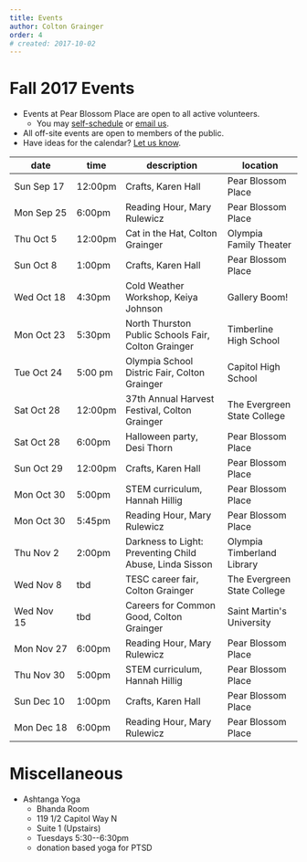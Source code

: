 ```yaml
---
title: Events 
author: Colton Grainger
order: 4 
# created: 2017-10-02 
---
```


# Fall 2017 Events

- Events at Pear Blossom Place are open to all active volunteers.
	- You may [self-schedule](https://www.volgistics.com/ex/portal.dll/?from=189830) or [email us](mailto:coltong@fscss.org).
- All off-site events are open to members of the public.
- Have ideas for the calendar? [Let us know](mailto:coltong@fscss.org).

 date | time | description | location 
--- | --- | --- | ---
<nobr> Sun Sep 17 </nobr> | 12:00pm  | Crafts, Karen Hall | Pear Blossom Place
<nobr> Mon Sep 25 </nobr> | 6:00pm 	| Reading Hour, Mary Rulewicz | Pear Blossom Place
Thu Oct 5  | 12:00pm  | Cat in the Hat, Colton Grainger | Olympia Family Theater
Sun Oct 8  | 1:00pm 	| Crafts, Karen Hall | Pear Blossom Place
Wed Oct 18	| 4:30pm | Cold Weather Workshop, Keiya Johnson | Gallery Boom! 
Mon Oct 23	| 5:30pm | North Thurston Public Schools Fair, Colton Grainger | Timberline High School
Tue Oct 24	 | 5:00 pm | Olympia School Distric Fair, Colton Grainger | Capitol High School
Sat Oct 28	 | 12:00pm | 37th Annual Harvest Festival, Colton Grainger | The Evergreen State College
Sat Oct 28 | 6:00pm | Halloween party, Desi Thorn | Pear Blossom Place
Sun Oct 29	 | 12:00pm | Crafts, Karen Hall | Pear Blossom Place
Mon Oct 30	 | 5:00pm | STEM curriculum, Hannah Hillig | Pear Blossom Place
Mon Oct 30       | 5:45pm | Reading Hour, Mary Rulewicz | Pear Blossom Place
Thu Nov 2	 | 2:00pm| Darkness to Light: Preventing Child Abuse, Linda Sisson | Olympia Timberland Library
Wed Nov 8	 | tbd | TESC career fair, Colton Grainger | The Evergreen State College
Wed Nov 15	 | tbd | Careers for Common Good, Colton Grainger | Saint Martin's University
<nobr> Mon Nov 27 </nobr>	 | 6:00pm | Reading Hour, Mary Rulewicz | Pear Blossom Place
Thu Nov 30	 | 5:00pm | STEM curriculum, Hannah Hillig | Pear Blossom Place
Sun Dec 10	 | 1:00pm | Crafts, Karen Hall | Pear Blossom Place
Mon Dec 18	 | 6:00pm | Reading Hour, Mary Rulewicz | Pear Blossom Place

# Miscellaneous

- Ashtanga Yoga
	- Bhanda Room 
	- 119 1/2 Capitol Way N
	- Suite 1 (Upstairs)
	- Tuesdays 5:30--6:30pm 
	- donation based yoga for PTSD
